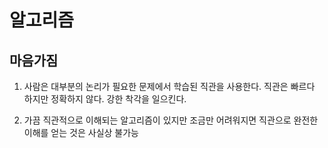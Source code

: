 # 알고리즘

## 마음가짐

1. 사람은 대부분의 논리가 필요한 문제에서 학습된 직관을 사용한다. 직관은 빠르다 하지만 정확하지 않다. 강한 착각을 일으킨다.

2. 가끔 직관적으로 이해되는 알고리즘이 있지만 조금만 어려워지면 직관으로 완전한 이해를 얻는 것은 사실상 불가능
